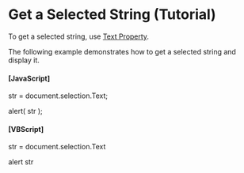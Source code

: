 # Get a Selected String (Tutorial)

To get a selected string, use [Text Property](../selection/selection_text).

The following example demonstrates how to get a selected string and display it.

#### \[JavaScript\]

str = document.selection.Text;

alert( str );

#### \[VBScript\]

str = document.selection.Text

alert str